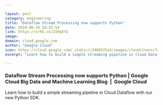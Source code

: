 ```yaml
---

layout: post
category: engineering
title: "Dataflow Stream Processing now supports Python"
date: 2018-06-29 18:53:54
link: https://vrhk.co/2IHqXTG
image: 
domain: cloud.google.com
author: "Google Cloud"
icon: https://cloud.google.com/_static/c3460225a3/images/cloud/icons/favicons/onecloud/apple-icon.png
excerpt: "Learn how to build a simple streaming pipeline in Cloud Dataflow with our new Python SDK."

---
```


### Dataflow Stream Processing now supports Python | Google Cloud Big Data and Machine Learning Blog  |  Google Cloud

Learn how to build a simple streaming pipeline in Cloud Dataflow with our new Python SDK.